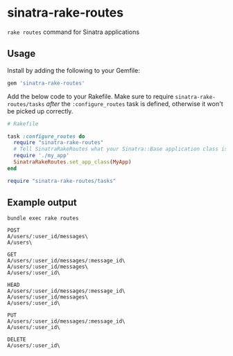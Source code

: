 # sinatra-rake-routes
`rake routes` command for Sinatra applications

## Usage

Install by adding the following to your Gemfile:

```ruby
gem 'sinatra-rake-routes'
```

Add the below code to your Rakefile. Make sure to  require `sinatra-rake-routes/tasks` *after* the `:configure_routes` task is defined, otherwise it won't be picked up correctly.

```ruby
# Rakefile

task :configure_routes do
  require "sinatra-rake-routes"
  # Tell SinatraRakeRoutes what your Sinatra::Base application class is called:
  require './my_app'
  SinatraRakeRoutes.set_app_class(MyApp)
end

require "sinatra-rake-routes/tasks"
```

## Example output

```
bundle exec rake routes

POST
A/users/:user_id/messages\
A/users\

GET
A/users/:user_id/messages/:message_id\
A/users/:user_id/messages\
A/users/:user_id\

HEAD
A/users/:user_id/messages/:message_id\
A/users/:user_id/messages\
A/users/:user_id\

PUT
A/users/:user_id/messages/:message_id\
A/users/:user_id\

DELETE
A/users/:user_id\
```

